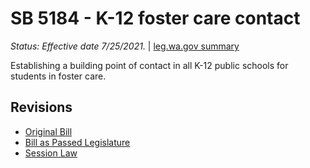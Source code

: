 # SB 5184 - K-12 foster care contact
*Status: Effective date 7/25/2021.* | [leg.wa.gov summary](https://app.leg.wa.gov/billsummary?BillNumber=5184&Year=2021)

Establishing a building point of contact in all K-12 public schools for students in foster care.

## Revisions
* [Original Bill](1/)
* [Bill as Passed Legislature](1/)
* [Session Law](1/)